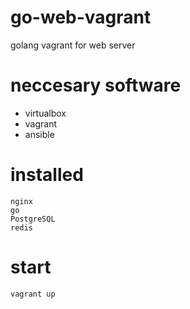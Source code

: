 go-web-vagrant
==============

golang  vagrant for web server

# neccesary software
  * virtualbox
  * vagrant
  * ansible


# installed
```
nginx
go
PostgreSQL
redis
```

# start
```shell
vagrant up
```
